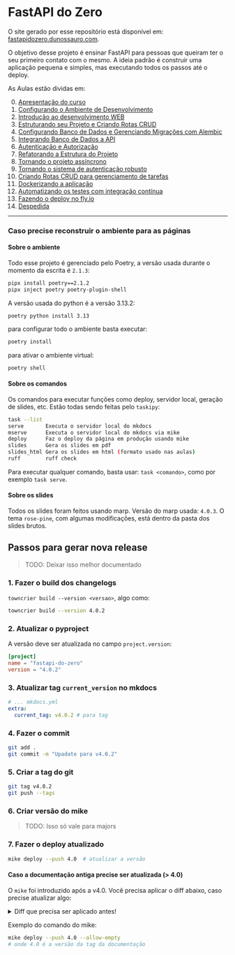 # FastAPI do Zero

O site gerado por esse repositório está disponível em: [fastapidozero.dunossauro.com](https://fastapidozero.dunossauro.com).

O objetivo desse projeto é ensinar FastAPI para pessoas que queiram ter o seu primeiro contato com o mesmo. A ideia padrão é construir uma aplicação pequena e simples, mas executando todos os passos até o deploy.

As Aulas estão dividas em:

0. [Apresentação do curso](https://fastapidozero.dunossauro.com/)
1. [Configurando o Ambiente de Desenvolvimento](https://fastapidozero.dunossauro.com/estavel/01/)
2. [Introdução ao desenvolvimento WEB](https://fastapidozero.dunossauro.com/estavel/02/)
3. [Estruturando seu Projeto e Criando Rotas CRUD](https://fastapidozero.dunossauro.com/estavel/03/)
4. [Configurando Banco de Dados e Gerenciando Migrações com Alembic](https://fastapidozero.dunossauro.com/estavel/04/)
5. [Integrando Banco de Dados a API](https://fastapidozero.dunossauro.com/estavel/05/)
6. [Autenticação e Autorização](https://fastapidozero.dunossauro.com/estavel/06/)
7. [Refatorando a Estrutura do Projeto](https://fastapidozero.dunossauro.com/estavel/07/)
8. [Tornando o projeto assíncrono](https://fastapidozero.dunossauro.com/estavel/08/)
9. [Tornando o sistema de autenticação robusto](https://fastapidozero.dunossauro.com/estavel/09/)
10. [Criando Rotas CRUD para gerenciamento de tarefas](https://fastapidozero.dunossauro.com/estavel/10/)
11. [Dockerizando a aplicação](https://fastapidozero.dunossauro.com/estavel/11/)
12. [Automatizando os testes com integração contínua](https://fastapidozero.dunossauro.com/estavel/12/)
13. [Fazendo o deploy no fly.io](https://fastapidozero.dunossauro.com/estavel/13/)
14. [Despedida](https://fastapidozero.dunossauro.com/estavel/14/)

---

### Caso precise reconstruir o ambiente para as páginas

#### Sobre o ambiente

Todo esse projeto é gerenciado pelo Poetry, a versão usada durante o momento da escrita é `2.1.3`:

```bash
pipx install poetry==2.1.2
pipx inject poetry poetry-plugin-shell
```

A versão usada do python é a versão 3.13.2:

```
poetry python install 3.13
```

para configurar todo o ambiente basta executar:

```bash
poetry install
```

para ativar o ambiente virtual:

```bash
poetry shell
```

#### Sobre os comandos

Os comandos para executar funções como deploy, servidor local, geração de slides, etc. Estão todas sendo feitas pelo `taskipy`:

```bash
task --list
serve       Executa o servidor local do mkdocs
mserve      Executa o servidor local do mkdocs via mike
deploy      Faz o deploy da página em produção usando mike
slides      Gera os slides em pdf
slides_html Gera os slides em html (formato usado nas aulas)
ruff        ruff check
```

Para executar qualquer comando, basta usar: `task <comando>`, como por exemplo `task serve`.

#### Sobre os slides

Todos os slides foram feitos usando marp. Versão do marp usada: `4.0.3`. O tema `rose-pine`, com algumas modificações, está dentro da pasta dos slides brutos.


## Passos para gerar nova release

> TODO: Deixar isso melhor documentado

### 1. Fazer o build dos changelogs

`towncrier build --version <versao>`, algo como:

```bash
towncrier build --version 4.0.2
```

### 2. Atualizar o pyproject

A versão deve ser atualizada no campo `project.version`:

```toml
[project]
name = "fastapi-do-zero"
version = "4.0.2"
```

### 3. Atualizar tag `current_version` no mkdocs

```yaml
# ... mkdocs.yml
extra:
  current_tag: v4.0.2 # para tag
```

### 4. Fazer o commit

```bash
git add .
git commit -m "Upadate para v4.0.2"
```

### 5. Criar a tag do git

```bash
git tag v4.0.2
git push --tags
```

### 6. Criar versão do mike

> TODO: Isso só vale para majors

### 7. Fazer o deploy atualizado

```bash
mike deploy --push 4.0  # atualizar a versão
```

#### Caso a documentação antiga precise ser atualizada (> 4.0)

O `mike` foi introduzido após a v4.0. Você precisa aplicar o diff abaixo, caso precise atualizar algo:

<details>

<summary> Diff que precisa ser aplicado antes!</summary>

```diff
diff --git a/mkdocs.yml b/mkdocs.yml
index 38c5b9f..7ed5c54 100644
--- a/mkdocs.yml
+++ b/mkdocs.yml
@@ -67,14 +67,6 @@ plugins:
       show_line_count: true
   - git-revision-date-localized
   - social
-  - with-pdf:
-      author: Eduardo Mendes (@dunossauro)
-      cover_title: FastAPI do zero
-      cover_subtitle: Uma introdução prática!
-      copyright: CC BY-NC-SA
-      toc_level: 6
-      enabled_if_env: ENABLE_PDF_EXPORT
-      toc_title: Índice
   - exclude:
       glob:
         - "wip.md"
@@ -115,6 +107,8 @@ extra:
       link: https://dunossauro.com
     - icon: simple/codeberg
       link: https://codeberg.org/dunossauro
+  version:
+    provider: mike
 
 hooks:
   - hooks/quiz_hook.py
```

</details>

Exemplo do comando do mike:

```bash
mike deploy --push 4.0 --allow-empty
# onde 4.0 é a versão da tag da documentação
```
